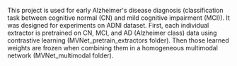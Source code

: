 This project is used for early Alzheimer's disease diagnosis (classification task between cognitive normal (CN) and mild cognitive impairment (MCI)). It was designed for experiments on ADNI dataset. First, each individual extractor is pretrained on CN, MCI, and AD (Alzheimer class) data using contrastive learning (MVNet_pretrain_extractors folder). Then those learned weights are frozen when combining them in a homogeneous multimodal network (MVNet_multimodal folder).
